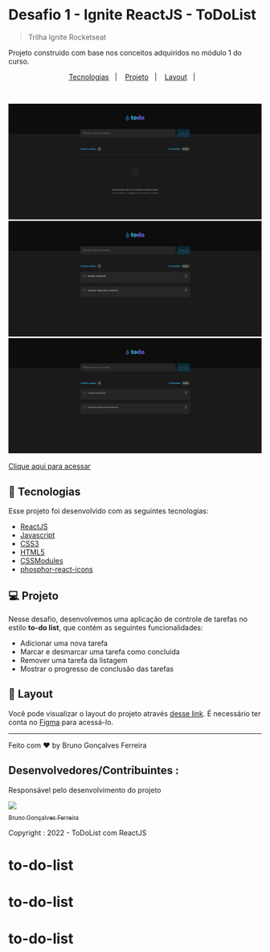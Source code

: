 # Desafio 1 - Ignite ReactJS - ToDoList

> Trilha Ignite Rocketseat

Projeto construido com base nos conceitos adquiridos no módulo 1 do curso.

<p align="center">
  <a href="#-tecnologias">Tecnologias</a>&nbsp;&nbsp;&nbsp;|&nbsp;&nbsp;&nbsp;
  <a href="#-projeto">Projeto</a>&nbsp;&nbsp;&nbsp;|&nbsp;&nbsp;&nbsp;
  <a href="#-layout">Layout</a>&nbsp;&nbsp;&nbsp;|&nbsp;&nbsp;&nbsp;
</p>

<br>

![preview](./.github/preview1.png)
![preview](./.github/preview2.png)
![preview](./.github/preview3.png)

[Clique aqui para acessar](https://todoreactjs-brunogoncalvesferreira.vercel.app)

## 🚀 Tecnologias

Esse projeto foi desenvolvido com as seguintes tecnologias:

- [ReactJS](https://pt-br.reactjs.org/)
- [Javascript](https://developer.mozilla.org/pt-BR/docs/Web/JavaScript)
- [CSS3](https://developer.mozilla.org/pt-BR/docs/Web/CSS)
- [HTML5](https://developer.mozilla.org/pt-BR/docs/Web/HTML)
- [CSSModules](https://github.com/css-modules/css-modules)
- [phosphor-react-icons](https://phosphoricons.com/)

## 💻 Projeto

Nesse desafio, desenvolvemos  uma aplicação de controle de tarefas no estilo **to-do list**, que contém as seguintes funcionalidades:

- Adicionar uma nova tarefa
- Marcar e desmarcar uma tarefa como concluída
- Remover uma tarefa da listagem
- Mostrar o progresso de conclusão das tarefas


## 🔖 Layout

Você pode visualizar o layout do projeto através [desse link](https://www.figma.com/file/Zr1ThX2Tl5CG9pQmC7P6Jj/ToDo-List-(Copy)?node-id=0%3A1). É necessário ter conta no [Figma](https://figma.com) para acessá-lo.

---

Feito com ♥ by Bruno Gonçalves Ferreira

## Desenvolvedores/Contribuintes :

Responsável pelo desenvolvimento do projeto

[<img src="https://github.com/brunogoncalvesferreira.png" width=90><br><sub>Bruno Gonçalves Ferreira</sub>](https://github.com/brunogoncalvesferreira)

Copyright : 2022 - ToDoList com ReactJS
# to-do-list
# to-do-list
# to-do-list
